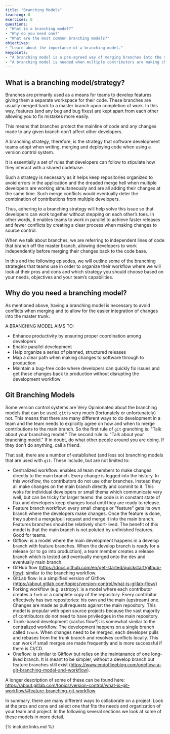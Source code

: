 ```yaml
---
title: "Branching Models"
teaching: 0
exercises: 0
questions:
- "What is a branching model?"
- "Why do you need one?"
- "What are the most common branching models?"
objectives:
- "Learn about the importance of a branching model."
keypoints:
- "A branching model is a pre-agreed way of merging branches into the main branch."
- "A branching model is needed when multiple contributors are making changes to a single project."
---
```


## What is a branching model/strategy?

Branches are primarily used as a means for teams to develop features giving them a separate workspace for their code. These branches are usually merged back to a master branch upon completion of work. In this way, features (and any bug and bug fixes) are kept apart from each other allowing you to fix mistakes more easily.

This means that branches protect the mainline of code and any changes made to any given branch don’t affect other developers.

A branching strategy, therefore, is the strategy that software development teams adopt when writing, merging and deploying code when using a version control system.

It is essentially a set of rules that developers can follow to stipulate how they interact with a shared codebase.

Such a strategy is necessary as it helps keep repositories organized to avoid errors in the application and the dreaded merge hell when multiple developers are working simultaneously and are all adding their changes at the same time. Such merge conflicts would eventually deter the combination of contributions from multiple developers.

Thus, adhering to a branching strategy will help solve this issue so that developers can work together without stepping on each other’s toes. In other words, it enables teams to work in parallel to achieve faster releases and fewer conflicts by creating a clear process when making changes to source control.

When we talk about branches, we are referring to independent lines of code that branch off the master branch, allowing developers to work independently before merging their changes back to the code base.

In this and the following episodes, we will outline some of the branching strategies that teams use in order to organize their workflow where we will look at their pros and cons and which strategy you should choose based on your needs, objectives and your team’s capabilities.

## Why do you need a branching model?

As mentioned above, having a branching model is necessary to avoid conflicts when merging and to allow for the easier integration of changes into the master trunk.

A BRANCHING MODEL AIMS TO:
- Enhance productivity by ensuring proper coordination among developers
- Enable parallel development
- Help organize a series of planned, structured releases
- Map a clear path when making changes to software through to production
- Maintain a bug-free code where developers can quickly fix issues and get these changes back to production without disrupting the development workflow


## Git Branching Models

Some version control systems are Very Opinionated about the branching models that can be used. `git` is very much (fortunately or unfortunately) not. This means that there are many different ways to do development in a team and the team needs to explicitly agree on how and when to merge contributions to the main branch. So the first rule of `git` granching is: "Talk about your branching model." The second rule is: "Talk about your branching model." If in doubt, do what other people around you are doing. If they don't do anything, call a friend.

That sait, there are a number of established (and less so) branching models that are used with `git`. These include, but are not limited to:

- Centralized workflow: enables all team members to make changes directly to the main branch. Every change is logged into the history. In this workflow, the contributors do not use other branches. Instead they all make changes on the main branch directly and commit to it. This woks for individual developers or small thema which communicate very well, but can be tricky for larger teams: the code is in constant state of flux and developers keep changes local until they are ready to release. 
- Feature branch workflow: every small change or "feature" gets its own branch where the developers make changes. Once the feature is done, they submit a merge/pull request and merge it into the main branch. Features branches should be relatively short-lived. The benefit of this model is that the main branch is not poluted by unfinished features. Good for teams.
- Gitflow: is a model where the main development happens in a develop branch with feature branches. When the develop branch is ready for a release (or to go into production), a team member creates a release branch which is tested and eventually merged onto the dev and eventually main branch.
- GitHub flow (https://docs.github.com/en/get-started/quickstart/github-flow): similar to the branching workflow.
- GitLab flow: is a simplified version of Gitflow (https://about.gitlab.com/topics/version-control/what-is-gitlab-flow/)
- Forking workflow (e.g. astropy): is a model where each contributor creates a `fork` or a complete copy of the repository. Every contribitor effectively has two repositories: his own and the main (upstream) one. Changes are made as pull requests against the main repository. This model is propular with open source projects because the vast majority of contributors do not need to have priviledges in the main repository. 
- Trunk-based development (cactus flow?): is somewhat similar to the centralized workflow. The development happens on a single branch called `trunk`. When changes need to be merged, each developer pulls and rebases from the trunk branch and resolves conflicts locally. This can work if small merges are made frequently and is more successful if there is CI/CD. 
- Oneflow: is similar to Gitflow but relies on the maintanance of one long-lived branch. It is meant to be simpler, without a develop branch but feature branches still exist (https://www.endoflineblog.com/oneflow-a-git-branching-model-and-workflow).

A longer description of some of these can be found here: https://about.gitlab.com/topics/version-control/what-is-git-workflow/#feature-branching-git-workflow

In summary, there are many different ways to collaborate on a project. Look at the pros and cons and select one that fits the needs and organization of your team and project. In the following several sections we look at some of these models in more detail.

<!--- ![Branching 1](../fig/15-branching-1.png) --->
<!--- ![branching 2](../fig/16-branching-2.png) --->


{% include links.md %}
